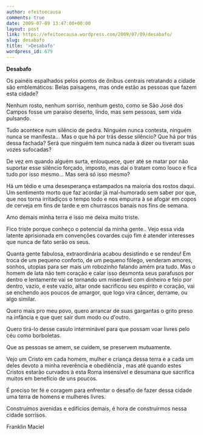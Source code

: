 ```yaml
---
author: efeitoecausa
comments: true
date: 2009-07-09 13:47:00+00:00
layout: post
link: https://efeitoecausa.wordpress.com/2009/07/09/desabafo/
slug: desabafo
title: '>Desabafo'
wordpress_id: 679
---
```


> 	 	 

**Desabafo**


  


Os painéis espalhados pelos pontos de ônibus centrais retratando a cidade são emblemáticos: Belas paisagens, mas onde estão as pessoas que fazem esta cidade?


  


Nenhum rosto, nenhum sorriso, nenhum gesto, como se São José dos Campos fosse um paraíso deserto, lindo, mas sem pessoas, sem vida pulsando.


  


Tudo acontece num silêncio de pedra. Ninguém nunca contesta, ninguém nunca se manifesta... Mas o que há por trás desse silêncio? Que há por trás dessa fachada? Será que ninguém tem nunca nada à dizer ou tiveram suas vozes sufocadas?


  


De vez em quando alguém surta, enlouquece, quer até se matar por não suportar esse silêncio forçado, imposto, mas daí o tratam como louco e fica tudo por isso mesmo... Mas será só isso mesmo?


  


Há um tédio e uma desesperança estampados na maioria dos rostos daqui. Um sentimento morto que faz acordar já mal-humorado sem saber por que, que nos torna irritadiços o tempo todo e nos empurra à se afogar em copos de cerveja em fins de tarde e em churrascos banais nos fins de semana.


  


Amo demais minha terra e isso me deixa muito triste.

Fico triste porque conheço o potencial da minha gente.. Vejo essa vida latente aprisionada  em convenções covardes cujo fim é atender interesses que nunca de fato serão os seus.


  


Quanta gente fabulosa, extraordinária acabou desistindo e se rendeu! Em troca de um pequeno conforto, de um pequeno fôlego, venderam amores, sonhos, utopias para ser mais um robozinho falando amém pra tudo. Mas o homem de lata não tem coração e calar isso desmonta seus parafusos por dentro e lentamente vai se tornando um miserável com dinheiro e feio por dentro, vazio, e este vazio, altar onde sacrificou seu espírito e coração, vai se enchendo aos poucos de amargor, que logo vira câncer, derrame, ou algo similar.


  


Quero mais pro meu povo, quero arrancar de suas gargantas o grito preso na infância e que quer sair dum modo ou d'outro.

Quero tirá-lo desse casulo interminável para que possam voar livres pelo céu como borboletas.


  


Que as pessoas se amem, se cuidem, se preservem mutuamente. 

Vejo um Cristo em cada homem, mulher e criança dessa terra e a cada um deles devoto a minha reverência e obediência , mas até quando estes Cristos estarão curvados à esta Roma insensível e desumana que sacrifica muitos em benefício de uns poucos.


  


É preciso ter fé e coragem para enfrentar o desafio de fazer dessa cidade uma terra de homens e mulheres livres.


  


Construímos avenidas e edifícios demais, é hora de construirmos nessa cidade sorrisos.


  


Franklin Maciel
